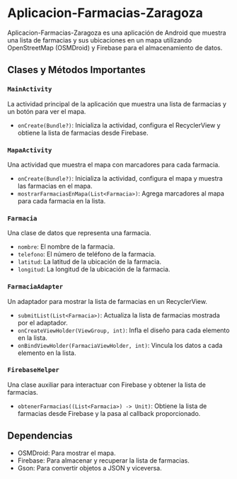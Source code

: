 # Aplicacion-Farmacias-Zaragoza

Aplicacion-Farmacias-Zaragoza es una aplicación de Android que muestra una lista de farmacias y sus ubicaciones en un mapa utilizando OpenStreetMap (OSMDroid) y Firebase para el almacenamiento de datos.

## Clases y Métodos Importantes

### `MainActivity`

La actividad principal de la aplicación que muestra una lista de farmacias y un botón para ver el mapa.

- `onCreate(Bundle?)`: Inicializa la actividad, configura el RecyclerView y obtiene la lista de farmacias desde Firebase.

### `MapaActivity`

Una actividad que muestra el mapa con marcadores para cada farmacia.

- `onCreate(Bundle?)`: Inicializa la actividad, configura el mapa y muestra las farmacias en el mapa.
- `mostrarFarmaciasEnMapa(List<Farmacia>)`: Agrega marcadores al mapa para cada farmacia en la lista.

### `Farmacia`

Una clase de datos que representa una farmacia.

- `nombre`: El nombre de la farmacia.
- `telefono`: El número de teléfono de la farmacia.
- `latitud`: La latitud de la ubicación de la farmacia.
- `longitud`: La longitud de la ubicación de la farmacia.

### `FarmaciaAdapter`

Un adaptador para mostrar la lista de farmacias en un RecyclerView.

- `submitList(List<Farmacia>)`: Actualiza la lista de farmacias mostrada por el adaptador.
- `onCreateViewHolder(ViewGroup, int)`: Infla el diseño para cada elemento en la lista.
- `onBindViewHolder(FarmaciaViewHolder, int)`: Vincula los datos a cada elemento en la lista.

### `FirebaseHelper`

Una clase auxiliar para interactuar con Firebase y obtener la lista de farmacias.

- `obtenerFarmacias((List<Farmacia>) -> Unit)`: Obtiene la lista de farmacias desde Firebase y la pasa al callback proporcionado.

## Dependencias

- OSMDroid: Para mostrar el mapa.
- Firebase: Para almacenar y recuperar la lista de farmacias.
- Gson: Para convertir objetos a JSON y viceversa.
